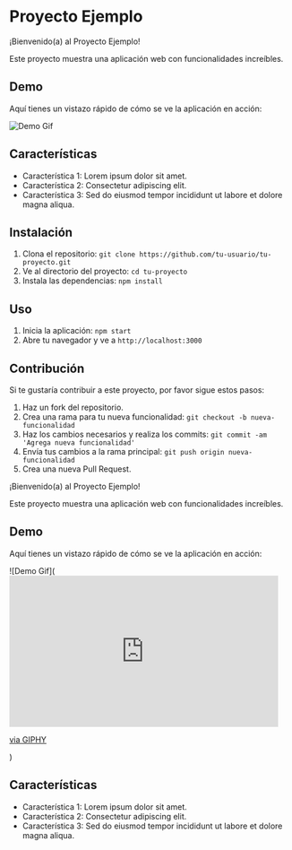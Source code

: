 # Proyecto Ejemplo

¡Bienvenido(a) al Proyecto Ejemplo!

Este proyecto muestra una aplicación web con funcionalidades increíbles.

## Demo

Aquí tienes un vistazo rápido de cómo se ve la aplicación en acción:

![Demo Gif](https://ruta-del-gif.gif)

## Características

- Característica 1: Lorem ipsum dolor sit amet.
- Característica 2: Consectetur adipiscing elit.
- Característica 3: Sed do eiusmod tempor incididunt ut labore et dolore magna aliqua.

## Instalación

1. Clona el repositorio: `git clone https://github.com/tu-usuario/tu-proyecto.git`
2. Ve al directorio del proyecto: `cd tu-proyecto`
3. Instala las dependencias: `npm install`

## Uso

1. Inicia la aplicación: `npm start`
2. Abre tu navegador y ve a `http://localhost:3000`

## Contribución

Si te gustaría contribuir a este proyecto, por favor sigue estos pasos:

1. Haz un fork del repositorio.
2. Crea una rama para tu nueva funcionalidad: `git checkout -b nueva-funcionalidad`
3. Haz los cambios necesarios y realiza los commits: `git commit -am 'Agrega nueva funcionalidad'`
4. Envía tus cambios a la rama principal: `git push origin nueva-funcionalidad`
5. Crea una nueva Pull Request.

¡Bienvenido(a) al Proyecto Ejemplo!

Este proyecto muestra una aplicación web con funcionalidades increíbles.

## Demo

Aquí tienes un vistazo rápido de cómo se ve la aplicación en acción:

![Demo Gif](<iframe src="https://giphy.com/embed/SckEwOCtMvb3DjlUZr" width="480" height="270" frameBorder="0" class="giphy-embed" allowFullScreen></iframe><p><a href="https://giphy.com/gifs/achievementhunter-achievement-hunter-ah-animated-SckEwOCtMvb3DjlUZr">via GIPHY</a></p>)

## Características

- Característica 1: Lorem ipsum dolor sit amet.
- Característica 2: Consectetur adipiscing elit.
- Característica 3: Sed do eiusmod tempor incididunt ut labore et dolore magna aliqua.



